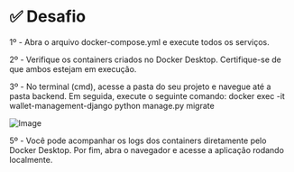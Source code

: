 # ✅ Desafio
1º - Abra o arquivo docker-compose.yml e execute todos os serviços.

2º - Verifique os containers criados no Docker Desktop. Certifique-se de que ambos estejam em execução.

3º - No terminal (cmd), acesse a pasta do seu projeto e navegue até a pasta backend. Em seguida, execute o seguinte comando:
docker exec -it wallet-management-django python manage.py migrate

![Image](https://github.com/user-attachments/assets/a2d27b0f-b6ee-4f0e-ad20-64982c23b1ad)

5º - Você pode acompanhar os logs dos containers diretamente pelo Docker Desktop. Por fim, abra o navegador e acesse a aplicação rodando localmente.
